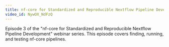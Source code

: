 ```yaml
---
title: nf-core for Standardized and Reproducible Nextflow Pipeline Development Episode 3
video_id: NywOX_NdFzQ
---
```

Episode 3 of the "nf-core for Standardized and Reproducible Nextflow Pipeline Development" webinar series. This episode covers finding, running, and testing nf-core pipelines.